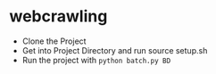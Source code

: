 # webcrawling

* Clone the Project
* Get into Project Directory and run source setup.sh
* Run the project with ```python batch.py BD```
